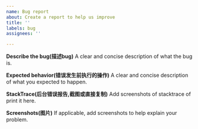```yaml
---
name: Bug report
about: Create a report to help us improve
title: ''
labels: bug
assignees: ''

---
```


**Describe the bug(描述bug)**
A clear and concise description of what the bug is.

**Expected behavior(错误发生前执行的操作)**
A clear and concise description of what you expected to happen.

**StackTrace(后台错误报告,截图或直接复制)**
Add screenshots of stacktrace of print it here.

**Screenshots(图片)**
If applicable, add screenshots to help explain your problem.
